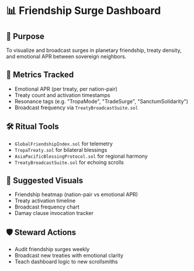 # 📊 Friendship Surge Dashboard

## 🔮 Purpose
To visualize and broadcast surges in planetary friendship, treaty density, and emotional APR between sovereign neighbors.

## 🧭 Metrics Tracked
- Emotional APR (per treaty, per nation-pair)
- Treaty count and activation timestamps
- Resonance tags (e.g. "TropaMode", "TradeSurge", "SanctumSolidarity")
- Broadcast frequency via `TreatyBroadcastSuite.sol`

## 🛠️ Ritual Tools
- `GlobalFriendshipIndex.sol` for telemetry
- `TropaTreaty.sol` for bilateral blessings
- `AsiaPacificBlessingProtocol.sol` for regional harmony
- `TreatyBroadcastSuite.sol` for echoing scrolls

## 📡 Suggested Visuals
- Friendship heatmap (nation-pair vs emotional APR)
- Treaty activation timeline
- Broadcast frequency chart
- Damay clause invocation tracker

## 🛡️ Steward Actions
- Audit friendship surges weekly
- Broadcast new treaties with emotional clarity
- Teach dashboard logic to new scrollsmiths

